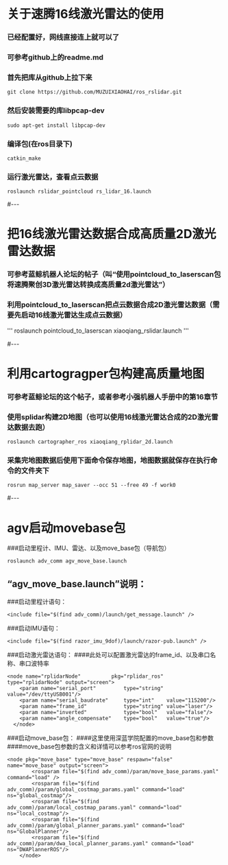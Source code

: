 # 关于速腾16线激光雷达的使用
### 已经配置好，网线直接连上就可以了
### 可参考github上的readme.md
### 首先把库从github上拉下来
```
git clone https://github.com/MUZUIXIAOHAI/ros_rslidar.git
```
### 然后安装需要的库libpcap-dev
```
sudo apt-get install libpcap-dev
```
### 编译包(在ros目录下)
```
catkin_make
```
### 运行激光雷达，查看点云数据
```
roslaunch rslidar_pointcloud rs_lidar_16.launch
```

#---

# 把16线激光雷达数据合成高质量2D激光雷达数据
### 可参考蓝鲸机器人论坛的帖子（叫“使用pointcloud_to_laserscan包将速腾聚创3D激光雷达转换成高质量2d激光雷达”）
### 利用pointcloud_to_laserscan把点云数据合成2D激光雷达数据（需要先启动16线激光雷达生成点云数据）
'''
roslaunch pointcloud_to_laserscan xiaoqiang_rslidar.launch
'''

#---

# 利用cartogragper包构建高质量地图
### 可参考蓝鲸论坛的这个帖子，或者参考小强机器人手册中的第16章节
### 使用splidar构建2D地图（也可以使用16线激光雷达合成的2D激光雷达数据去跑）
```
roslaunch cartographer_ros xiaoqiang_rplidar_2d.launch
```
### 采集完地图数据后使用下面命令保存地图，地图数据就保存在执行命令的文件夹下
```
rosrun map_server map_saver --occ 51 --free 49 -f work0
```

#---
# agv启动movebase包
###启动里程计、IMU、雷达、以及move_base包（导航包）
```
roslaunch adv_comm agv_move_base.launch
```
## “agv_move_base.launch”说明：
###启动里程计语句：
```
<include file="$(find adv_comm)/launch/get_message.launch" />
```
###启动IMU语句：
```
<include file="$(find razor_imu_9dof)/launch/razor-pub.launch" />
```
###启动激光雷达语句：
####此处可以配置激光雷达的frame_id、以及串口名称、串口波特率
```
<node name="rplidarNode"          pkg="rplidar_ros"  type="rplidarNode" output="screen">
    <param name="serial_port"         type="string" value="/dev/ttyUSB001"/>
    <param name="serial_baudrate"     type="int"    value="115200"/>
    <param name="frame_id"            type="string" value="laser"/>
    <param name="inverted"            type="bool"   value="false"/>
    <param name="angle_compensate"    type="bool"   value="true"/>
  </node>
```
###启动move_base包：
####这里使用深蓝学院配置的move_base包和参数
####move_base包参数的含义和详情可以参考ros官网的说明
```
<node pkg="move_base" type="move_base" respawn="false" name="move_base" output="screen">
        <rosparam file="$(find adv_comm)/param/move_base_params.yaml" command="load" />
        <rosparam file="$(find adv_comm)/param/global_costmap_params.yaml" command="load" ns="global_costmap"/>
        <rosparam file="$(find adv_comm)/param/local_costmap_params.yaml" command="load" ns="local_costmap"/>
        <rosparam file="$(find adv_comm)/param/global_planner_params.yaml" command="load" ns="GlobalPlanner"/>
        <rosparam file="$(find adv_comm)/param/dwa_local_planner_params.yaml" command="load" ns="DWAPlannerROS"/>
    </node>
```

